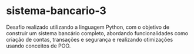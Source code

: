 # sistema-bancario-3
Desafio realizado utilizando a linguagem Python, com o objetivo de construir um sistema bancário completo, abordando funcionalidades como criação de contas, transações e segurança e realizando otimizações usando conceitos de POO.
